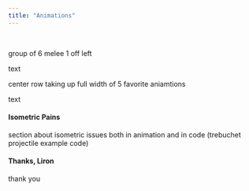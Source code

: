 ```yaml
---
title: "Animations"
---
```


<div class="melee1">&nbsp;</div>

group of 6 melee 1 off left

text

center row taking up full width of 5 favorite aniamtions

text

#### Isometric Pains

section about isometric issues both in animation and in code (trebuchet projectile example code)

#### Thanks, Liron

thank you